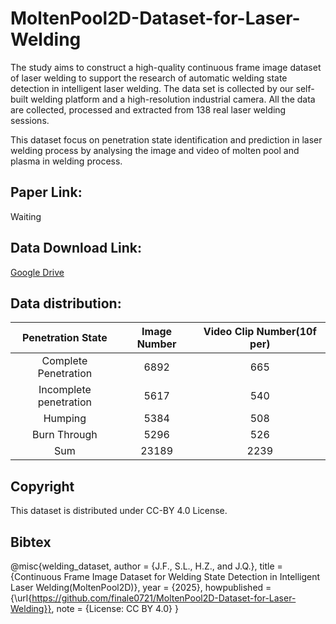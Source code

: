 # MoltenPool2D-Dataset-for-Laser-Welding

The study aims to construct a high-quality continuous frame image dataset of laser welding to support the research of automatic welding state detection in intelligent laser welding. The data set is collected by our self-built welding platform and a high-resolution industrial camera. All the data are collected, processed and extracted from 138 real laser welding sessions.

This dataset focus on penetration state identification and prediction in laser welding process by analysing the image and video of molten pool and plasma in welding process.

## Paper Link:
Waiting

## Data Download Link:
[Google Drive](https://drive.google.com/drive/folders/1p0Z62MU60zTgB_ULlLgVH3iUv8kUt5T8?usp=drive_link)

## Data distribution:

| Penetration State | Image Number | Video Clip Number(10f per) |
| :----: | :----: | :----: |
| Complete Penetration | 6892 | 665 |
| Incomplete penetration | 5617 | 540 |
| Humping | 5384 | 508 |
| Burn Through | 5296 | 526 |
| Sum | 23189 | 2239 |

## Copyright
This dataset is distributed under CC-BY 4.0 License. 

## Bibtex
@misc{welding_dataset,
  author       = {J.F., S.L., H.Z., and J.Q.},
  title        = {Continuous Frame Image Dataset for Welding State Detection in Intelligent Laser Welding(MoltenPool2D)},
  year         = {2025},
  howpublished = {\url{https://github.com/finale0721/MoltenPool2D-Dataset-for-Laser-Welding}},
  note         = {License: CC BY 4.0}
}
